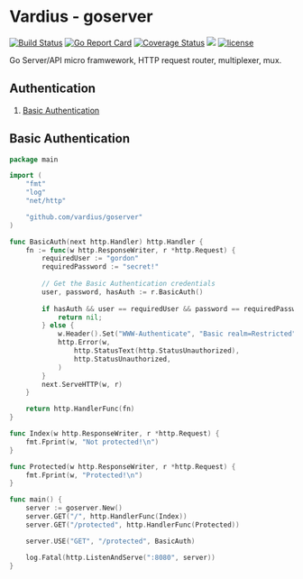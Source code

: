 Vardius - goserver
================
[![Build Status](https://travis-ci.org/vardius/goserver.svg?branch=master)](https://travis-ci.org/vardius/goserver)
[![Go Report Card](https://goreportcard.com/badge/github.com/vardius/goserver)](https://goreportcard.com/report/github.com/vardius/goserver)
[![Coverage Status](https://coveralls.io/repos/github/vardius/goserver/badge.svg?branch=master)](https://coveralls.io/github/vardius/goserver?branch=master)
[![](https://godoc.org/github.com/vardius/goserver?status.svg)](http://godoc.org/github.com/vardius/goserver)
[![license](https://img.shields.io/github/license/mashape/apistatus.svg)](https://github.com/vardius/goserver/blob/master/LICENSE.md)

Go Server/API micro framwework, HTTP request router, multiplexer, mux.

Authentication
----------------
1. [Basic Authentication](#basic-authentication)

## Basic Authentication
```go
package main

import (
	"fmt"
	"log"
	"net/http"

    "github.com/vardius/goserver"
)

func BasicAuth(next http.Handler) http.Handler {
	fn := func(w http.ResponseWriter, r *http.Request) {
        requiredUser := "gordon"
        requiredPassword := "secret!"
        
        // Get the Basic Authentication credentials
        user, password, hasAuth := r.BasicAuth()
        
        if hasAuth && user == requiredUser && password == requiredPassword {
            return nil;
        } else {
            w.Header().Set("WWW-Authenticate", "Basic realm=Restricted")
            http.Error(w,
                http.StatusText(http.StatusUnauthorized),
                http.StatusUnauthorized,
            )
        }
		next.ServeHTTP(w, r)
	}

	return http.HandlerFunc(fn)
}

func Index(w http.ResponseWriter, r *http.Request) {
	fmt.Fprint(w, "Not protected!\n")
}

func Protected(w http.ResponseWriter, r *http.Request) {
	fmt.Fprint(w, "Protected!\n")
}

func main() {
	server := goserver.New()
	server.GET("/", http.HandlerFunc(Index))	
	server.GET("/protected", http.HandlerFunc(Protected))

	server.USE("GET", "/protected", BasicAuth)

	log.Fatal(http.ListenAndServe(":8080", server))
}
```
